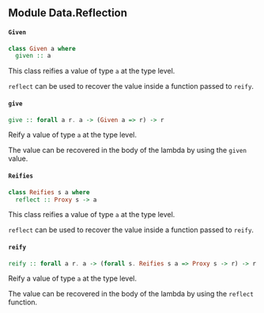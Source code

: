 ## Module Data.Reflection

#### `Given`

``` purescript
class Given a where
  given :: a
```

This class reifies a value of type `a` at the type level.

`reflect` can be used to recover the value inside a function passed
to `reify`.

#### `give`

``` purescript
give :: forall a r. a -> (Given a => r) -> r
```

Reify a value of type `a` at the type level.

The value can be recovered in the body of the lambda by using the `given` value.

#### `Reifies`

``` purescript
class Reifies s a where
  reflect :: Proxy s -> a
```

This class reifies a value of type `a` at the type level.

`reflect` can be used to recover the value inside a function passed
to `reify`.

#### `reify`

``` purescript
reify :: forall a r. a -> (forall s. Reifies s a => Proxy s -> r) -> r
```

Reify a value of type `a` at the type level.

The value can be recovered in the body of the lambda by using the `reflect` function.


